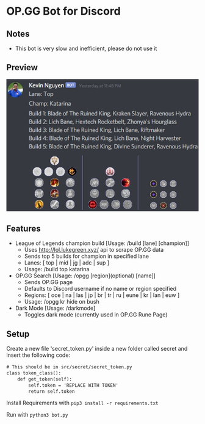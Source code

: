 # OP.GG Bot for Discord
## Notes
- This bot is very slow and inefficient, please do not use it

## Preview ##
![Preview Image 1](https://raw.githubusercontent.com/mattlau1/Kevin-Nguyen-Bot/master/preview/Preview.jpg)

## Features ##
- League of Legends champion build [Usage: /build [lane] [champion]]
    - Uses http://lol.lukegreen.xyz/ api to scrape OP.GG data
    - Sends top 5 builds for champion in specified lane
    - Lanes: [ top | mid | jg | adc | sup ]
    - Usage: /build top katarina
- OP.GG Search [Usage: /opgg [region]\(optional) [name]]
    - Sends OP.GG page
    - Defaults to Discord username if no name or region specified
    - Regions: [ oce | na | las | jp | br | tr | ru | eune | kr | lan | euw ]
    - Usage: /opgg kr hide on bush
- Dark Mode [Usage: /darkmode]
    - Toggles dark mode (currently used in OP.GG Rune Page)

## Setup ##
Create a new file 'secret_token.py' inside a new folder called secret and insert the following code:
```
# This should be in src/secret/secret_token.py
class token_class():
    def get_token(self):
        self.token = 'REPLACE WITH TOKEN'
        return self.token
```

Install Requirements with ``` pip3 install -r requirements.txt ```

Run with ``` python3 bot.py ```
